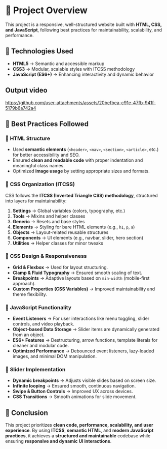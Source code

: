 # 📌 Project Overview  

This project is a responsive, well-structured website built with **HTML, CSS, and JavaScript**, following best practices for maintainability, scalability, and performance.  

## 🚀 Technologies Used  

- **HTML5** → Semantic and accessible markup  
- **CSS3** → Modular, scalable styles with ITCSS methodology  
- **JavaScript (ES6+)** → Enhancing interactivity and dynamic behavior  

## Output video
https://github.com/user-attachments/assets/20befbea-c91e-47fb-941f-5179b6a742a4

## 🎯 Best Practices Followed  

### 🔹 **HTML Structure**  
- Used **semantic elements** (`<header>`, `<nav>`, `<section>`, `<article>`, etc.) for better accessibility and SEO.  
- Ensured **clean and readable code** with proper indentation and meaningful class names.  
- Optimized **image usage** by setting appropriate sizes and formats.  

### 🔹 **CSS Organization (ITCSS)**  
CSS follows the **ITCSS (Inverted Triangle CSS) methodology**, structured into layers for maintainability:  

1. **Settings** → Global variables (colors, typography, etc.)  
2. **Tools** → Mixins and helper classes  
3. **Generic** → Resets and base styles  
4. **Elements** → Styling for bare HTML elements (e.g., `h1`, `p`, `a`)  
5. **Objects** → Layout-related reusable structures  
6. **Components** → UI elements (e.g., navbar, slider, hero section)  
7. **Utilities** → Helper classes for minor tweaks  

### 🔹 **CSS Design & Responsiveness**  
- **Grid & Flexbox** → Used for layout structuring.  
- **Clamp & Fluid Typography** → Ensured smooth scaling of text.  
- **Breakpoints** → Adaptive layouts based on `min-width` (mobile-first approach).  
- **Custom Properties (CSS Variables)** → Improved maintainability and theme flexibility.  

### 🔹 **JavaScript Functionality**  
- **Event Listeners** → For user interactions like menu toggling, slider controls, and video playback.  
- **Object-based Data Storage** → Slider items are dynamically generated from an object.  
- **ES6+ Features** → Destructuring, arrow functions, template literals for cleaner and modular code.  
- **Optimized Performance** → Debounced event listeners, lazy-loaded images, and minimal DOM manipulation.  

### 🔹 **Slider Implementation**  
- **Dynamic breakpoints** → Adjusts visible slides based on screen size.  
- **Infinite looping** → Ensured smooth, continuous navigation.  
- **Swipe & Button Controls** → Improved UX across devices.  
- **CSS Transitions** → Smooth animations for slide movement.  

## 📌 Conclusion  
This project prioritizes **clean code, performance, scalability, and user experience**. By using **ITCSS**, **semantic HTML**, and **modern JavaScript practices**, it achieves a **structured and maintainable** codebase while ensuring **responsive and dynamic UI interactions**.  
